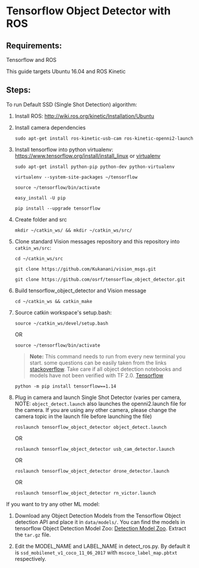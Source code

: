 # Tensorflow Object Detector with ROS

## Requirements:

Tensorflow and ROS

This guide targets Ubuntu 16.04 and ROS Kinetic

## Steps:

To run Default SSD (Single Shot Detection) algorithm:

1. Install ROS: http://wiki.ros.org/kinetic/Installation/Ubuntu

2. Install camera dependencies

    `sudo apt-get install ros-kinetic-usb-cam ros-kinetic-openni2-launch`

3. Install tensorflow into python virtualenv: https://www.tensorflow.org/install/install_linux or [virtualenv](https://pythonacademy.com.br/blog/python-e-virtualenv-como-programar-em-ambientes-virtuais)

    `sudo apt-get install python-pip python-dev python-virtualenv`

    `virtualenv --system-site-packages ~/tensorflow`

    `source ~/tensorflow/bin/activate`

    `easy_install -U pip`

    `pip install --upgrade tensorflow`

4. Create folder and src

    `mkdir ~/catkin_ws/ && mkdir ~/catkin_ws/src/`

5. Clone standard Vision messages repository and this repository into `catkin_ws/src`:

    `cd ~/catkin_ws/src`

    `git clone https://github.com/Kukanani/vision_msgs.git`

    `git clone https://github.com/osrf/tensorflow_object_detector.git`

6. Build tensorflow_object_detector and Vision message 

    `cd ~/catkin_ws && catkin_make`

7. Source catkin workspace's setup.bash:

    `source ~/catkin_ws/devel/setup.bash`

     OR

    `source ~/tensorflow/bin/activate`

    > **Note:** This command needs to run from every new terminal you start. some questions can be easily taken from the links [stackoverflow](https://stackoverflow.com/questions/57614436/od-graph-def-tf-graphdef-attributeerror-module-tensorflow-has-no-attribut). Take care if all object detection notebooks and models have not been verified with TF 2.0. [Tensorflow](https://github.com/tensorflow/models/issues/7703)

    `python -m pip install tensorflow==1.14`

8. Plug in camera and launch Single Shot Detector (varies per camera, NOTE: `object_detect.launch` also launches the openni2.launch file for the camera. If you are using any other camera, please change the camera topic in the launch file before launching the file)

    `roslaunch tensorflow_object_detector object_detect.launch`

    OR

    `roslaunch tensorflow_object_detector usb_cam_detector.launch`

    OR

    `roslaunch tensorflow_object_detector drone_detector.launch`

    OR

    `roslaunch tensorflow_object_detector rn_victor.launch`

If you want to try any other ML model:

1. Download any Object Detection Models from the Tensorflow Object detection API and place it in `data/models/`. You can find the models in tensorflow Object Detection Model Zoo: [Detection Model Zoo](https://github.com/tensorflow/models/blob/master/research/object_detection/g3doc/detection_model_zoo.md). Extract the `tar.gz` file.

2. Edit the MODEL_NAME and LABEL_NAME in detect_ros.py. By default it is `ssd_mobilenet_v1_coco_11_06_2017` with `mscoco_label_map.pbtxt` respectively. 

